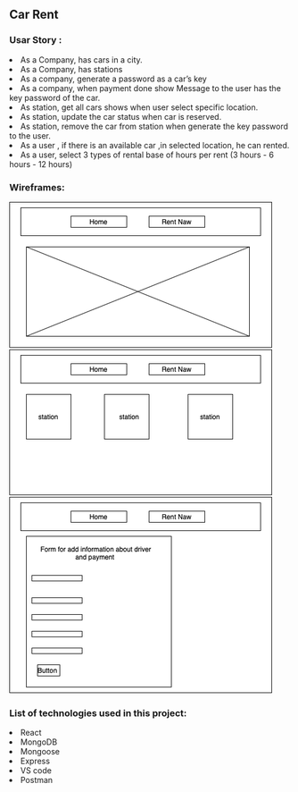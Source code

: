 ## Car Rent


### Usar Story :

<li> As a Company, has cars in a city.
<li>As a Company, has stations
<li>As a company, generate a password as a car’s key 
<li>As a company, when payment done show Message to the user has the key password of the car.
<li>As station, get all cars shows when user select specific location.
<li>As station, update the car status when car is reserved.
<li>As station, remove the car from station when generate the key password to the user.
<li>As a user , if there is an available car ,in selected location, he can rented.
<li>As a user, select 3 types of rental base of hours per rent (3 hours - 6 hours - 12 hours)




### Wireframes:

![home page](HomePage.png)
![station page](station.png)
![User page](user.png)


### List of technologies used in this project:
<li>React
<li>MongoDB
<li>Mongoose
<li>Express
<li>VS code
<li>Postman